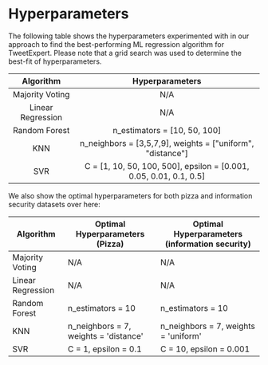 # Hyperparameters

The following table shows the hyperparameters experimented with in our approach to find the best-performing ML regression algorithm for TweetExpert. Please note that a grid search was used to determine the best-fit of hyperparameters.

|     Algorithm     	|                           Hyperparameters                           	|
|:-----------------:	|:-------------------------------------------------------------------:	|
|  Majority Voting  	|                                 N/A                                 	|
| Linear Regression 	|                                 N/A                                 	|
|   Random Forest   	|                     n_estimators = [10, 50, 100]                    	|
|        KNN        	|     n_neighbors = [3,5,7,9],  weights = ["uniform", "distance"]     	|
|        SVR        	| C = [1, 10, 50, 100, 500],  epsilon = [0.001, 0.05, 0.01, 0.1, 0.5] 	|

We also show the optimal hyperparameters for both pizza and information security datasets over here:

| Algorithm         	| Optimal Hyperparameters (Pizza)       	| Optimal Hyperparameters (information security) 	|
|-------------------	|---------------------------------------	|------------------------------------------------	|
| Majority Voting   	| N/A                                   	| N/A                                            	|
| Linear Regression 	| N/A                                   	| N/A                                            	|
| Random Forest     	| n_estimators = 10                     	| n_estimators = 10                              	|
| KNN               	| n_neighbors = 7, weights = 'distance' 	| n_neighbors = 7, weights = 'uniform'           	|
| SVR               	| C = 1, epsilon = 0.1                  	| C = 10, epsilon = 0.001                        	|